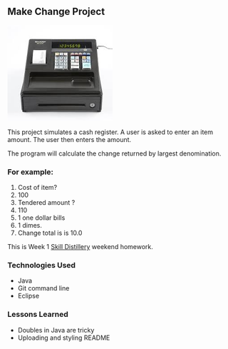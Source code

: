 ## Make Change Project

![](images/register.jpeg)


This project simulates a cash register. A user is asked to enter an item amount. The user then enters the amount.

The program will calculate the change returned by largest denomination. 

### For example: 
1. Cost of item?
2. 100
3. Tendered amount ?
4. 110
5. 1 one dollar bills
6. 1 dimes.
7. Change total is is 10.0


This is Week 1 [Skill Distillery](http://skilldistillery.com) weekend homework.

### Technologies Used
* Java
* Git command line
* Eclipse

### Lessons Learned
* Doubles in Java are tricky
* Uploading and styling README

